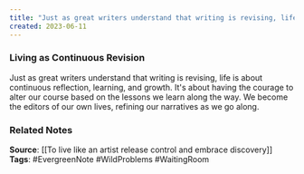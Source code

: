 ```yaml
---
title: "Just as great writers understand that writing is revising, life is about continuous reflection, learning, and growth"
created: 2023-06-11
---
```


### Living as Continuous Revision
Just as great writers understand that writing is revising, life is about continuous reflection, learning, and growth. It's about having the courage to alter our course based on the lessons we learn along the way. We become the editors of our own lives, refining our narratives as we go along.

### Related Notes
**Source**: [[To live like an artist release control and embrace discovery]]
**Tags**: #EvergreenNote #WildProblems #WaitingRoom 


